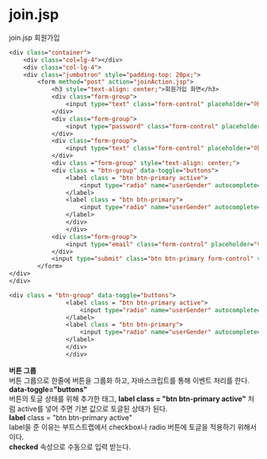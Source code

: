 # join.jsp
join.jsp 회원가입
```jsp
<div class="container">
	<div class="col=lg-4"></div>
	<div class="col-lg-4">
	<div class="jumbotron" style="padding-top: 20px;">
		<form method="post" action="joinAction.jsp">
			<h3 style="text-align: center;">회원가입 화면</h3>
			<div class="form-group">
				<input type="text" class="form-control" placeholder="아이디" name="userID" maxlength="20">
			</div>
			<div class="form-group">
				<input type="password" class="form-control" placeholder="비번" name="userPassword" maxlength="20">
			</div>
			<div class="form-group">
				<input type="text" class="form-control" placeholder="이름" name="userName" maxlength="20">
			</div>
			<div class ="form-group" style="text-align: center;">
			<div class = "btn-group" data-toggle="buttons">
				<label class = "btn btn-primary active">
					<input type="radio" name="userGender" autocomplete="off" value="남자" checked>남자
				</label>
				<label class = "btn btn-primary">
					<input type="radio" name="userGender" autocomplete="off" value="여자" checked>여자
				</label>
				</div>
				</div>
			<div class="form-group">
				<input type="email" class="form-control" placeholder="이메일" name="userEmail" maxlength="20">
			</div>
			<input type="submit" class="btn btn-primary form-control" value="회원가입">
		</form>	
</div>
</div>
```
```jsp
<div class = "btn-group" data-toggle="buttons">
				<label class = "btn btn-primary active">
					<input type="radio" name="userGender" autocomplete="off" value="남자" checked>남자
				</label>
				<label class = "btn btn-primary">
					<input type="radio" name="userGender" autocomplete="off" value="여자" checked>여자
				</label>
				</div>
				</div>
```
**버튼 그룹**<br>
버튼 그룹으로 한줄에 버튼을 그룹화 하고, 자바스크립트를 통해 이벤트 처리를 한다.<br>
**data-toggle="buttons"**<br>
버튼의 토글 상태를 위해 추가한 태그, **label class = "btn btn-primary active"** 처럼 active를 넣어 주면 기본 값으로 토글된 상태가 된다.<br>
**label** class = "btn btn-primary active"<br>
label을 준 이유는 부트스트랩에서 checkbox나 radio 버튼에 토글을 적용하기 위해서이다.<br>
**checked** 속성으로 수동으로 입력 받는다.
